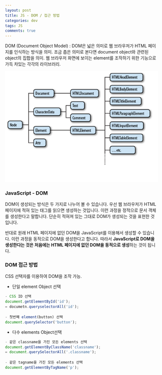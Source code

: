 ```yaml
---  
layout: post
title: JS - DOM / 접근 방법
categories: dev
tags: JS
comments: true
---
```

DOM (Document Object Model) : DOM은 넓은 의미로 웹 브라우저가 HTML 페이지를 인식하는 방식을 의미. 조금 좁은 의미로 본다면 document object와 관련된 object의 집합을 의미. 웹 브라우저 화면에 보이는 element를 조작하기 위한 기능으로 가득 차있는 각각의 라이브러리.

![](/assets/img/post/2020-11-29-20-46-08.png)

### JavaScript - DOM
DOM이 생성되는 방식은 두 가지로 나누어 볼 수 있습니다. 우선 웹 브라우저가 HTML 페이지에 적혀 있는 태그를 읽으면 생성하는 것입니다. 이런 과정을 정적으로 문서 객체를 생성한다고 말합니다. 단순히 적혀져 있는 그대로 DOM가 생성되는 것을 표현한 것입니다. 

반대로 원래 HTML 페이지에 없던 DOM을 JavaScript를 이용해서 생성할 수 있습니다. 이런 과정을 동적으로 DOM을 생성한다고 합니다. 따라서 **JavaScript로 DOM을 생성한다는 것은 처음에는 HTML 페이지에 없던 DOM을 동적으로 생성**하는 것이 됩니다.

### DOM 접근 방법
CSS 선택자를 이용하여 DOM을 조작 가능.

- 단일 element Object 선택
```javascript
- CSS ID 선택
document.getElementById('id');
= documetn.queryselectorAll('id');

- 첫번째 element(button) 선택
document.querySelector('button');
```

- 다수 elements Object선택
```javascript
- 같은 classname을 가진 모든 elements 선택
document.getElementByClassName('classname');
= document.querySelectorAll('.classname');

- 같은 tagname을 가진 모든 elements 선택
document.getElementByTagName('p');
```

